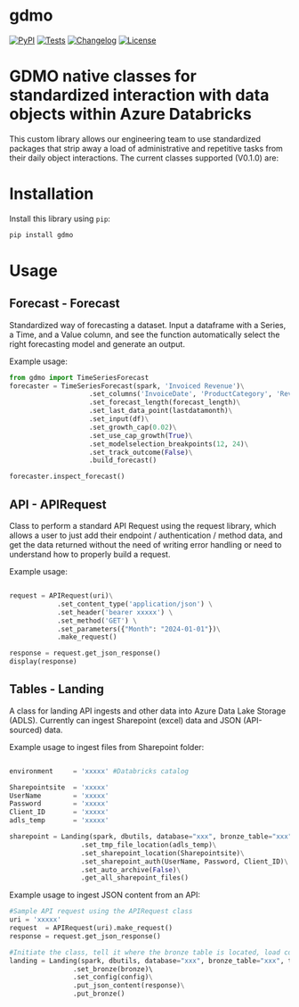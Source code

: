 # gdmo

[![PyPI](https://img.shields.io/pypi/v/gdmo.svg)](https://pypi.org/project/gdmo/)
[![Tests](https://github.com/StephanKuiper-Insight/gdmo/actions/workflows/test.yml/badge.svg)](https://github.com/StephanKuiper-Insight/gdmo/actions/workflows/test.yml)
[![Changelog](https://img.shields.io/github/v/release/StephanKuiper-Insight/gdmo?include_prereleases&label=changelog)](https://github.com/StephanKuiper-Insight/gdmo/releases)
[![License](https://img.shields.io/badge/license-Apache%202.0-blue.svg)](https://github.com/StephanKuiper-Insight/gdmo/blob/main/LICENSE)


# GDMO native classes for standardized interaction with data objects within Azure Databricks

This custom library allows our engineering team to use standardized packages that strip away a load of administrative and repetitive tasks from their daily object interactions. The current classes supported (V0.1.0) are: 


# Installation

Install this library using `pip`:
```bash
pip install gdmo
```
# Usage

## Forecast - Forecast
Standardized way of forecasting a dataset. Input a dataframe with a Series, a Time, and a Value column, and see the function automatically select the right forecasting model and generate an output. 

Example usage:

```python
from gdmo import TimeSeriesForecast
forecaster = TimeSeriesForecast(spark, 'Invoiced Revenue')\
                    .set_columns('InvoiceDate', 'ProductCategory', 'RevenueUSD')\
                    .set_forecast_length(forecast_length)\
                    .set_last_data_point(lastdatamonth)\
                    .set_input(df)\
                    .set_growth_cap(0.02)\
                    .set_use_cap_growth(True)\
                    .set_modelselection_breakpoints(12, 24)\
                    .set_track_outcome(False)\
                    .build_forecast()

forecaster.inspect_forecast()
```

## API - APIRequest
Class to perform a standard API Request using the request library, which allows a user to just add their endpoint / authentication / method data, and get the data returned without the need of writing error handling or need to understand how to properly build a request. 

Example usage:

```python

request = APIRequest(uri)\
            .set_content_type('application/json') \
            .set_header('bearer xxxxx') \
            .set_method('GET') \
            .set_parameters({"Month": "2024-01-01"})\
            .make_request()

response = request.get_json_response()
display(response)
```

## Tables - Landing
A class for landing API ingests and other data into Azure Data Lake Storage (ADLS). Currently can ingest Sharepoint (excel) data and JSON (API-sourced) data.

Example usage to ingest files from Sharepoint folder:

```python

environment     = 'xxxxx' #Databricks catalog

Sharepointsite  = 'xxxxx'
UserName        = 'xxxxx'
Password        = 'xxxxx'
Client_ID       = 'xxxxx'
adls_temp       = 'xxxxx'

sharepoint = Landing(spark, dbutils, database="xxx", bronze_table="xxx", catalog=environment, container='xxx')\
                  .set_tmp_file_location(adls_temp)\
                  .set_sharepoint_location(Sharepointsite)\
                  .set_sharepoint_auth(UserName, Password, Client_ID)\
                  .set_auto_archive(False)\
                  .get_all_sharepoint_files()

```

Example usage to ingest JSON content from an API:

```python
#Sample API request using the APIRequest class
uri = 'xxxxx'
request  = APIRequest(uri).make_request()
response = request.get_json_response()

#Initiate the class, tell it where the bronze table is located, load configuration data for that table (required for delta merge), add the JSON to the landing area in ADLS, then put the landed data into a bronze delta table in the databricks catalog. 
landing = Landing(spark, dbutils, database="xxx", bronze_table="xxx", target_folder=location, filename=filename, catalog=environment, container='xxx')\    
                .set_bronze(bronze)\                                
                .set_config(config)\
                .put_json_content(response)\
                .put_bronze()

```
